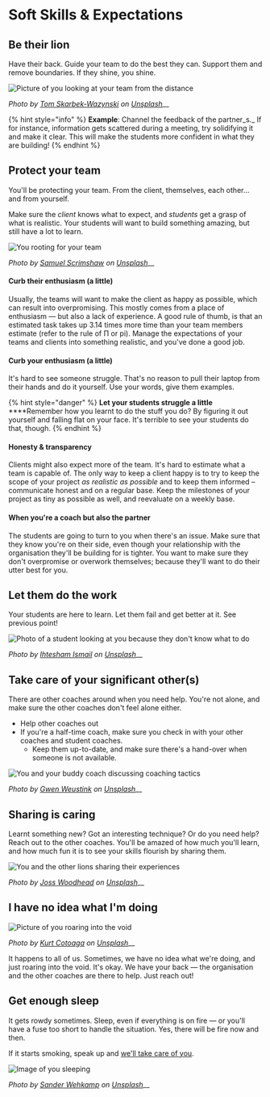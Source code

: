 # Soft Skills & Expectations

## Be their lion

Have their back. Guide your team to do the best they can. Support them and remove boundaries. If they shine, you shine.

![Picture of you looking at your team from the distance](../../.gitbook/assets/tom-skarbek-wazynski-226342-unsplash.jpg)

_Photo by_ [_Tom Skarbek-Wazynski_](https://unsplash.com/@wazynski?utm\_source=unsplash\&utm\_medium=referral\&utm\_content=creditCopyText) _on_ [_Unsplash_](https://unsplash.com/?utm\_source=unsplash\&utm\_medium=referral\&utm\_content=creditCopyText)__

{% hint style="info" %}
**Example**: Channel the feedback of the partner_s._ If for instance, information gets scattered during a meeting, try solidifying it and make it clear. This will make the students more confident in what they are building!
{% endhint %}

## Protect your team

You'll be protecting your team. From the client, themselves, each other... and from yourself.

Make sure the _client_ knows what to expect, and _students_ get a grasp of what is realistic. Your students will want to build something amazing, but still have a lot to learn.

![You rooting for your team](../../.gitbook/assets/samuel-scrimshaw-168189-unsplash.jpg)

_Photo by_ [_Samuel Scrimshaw_](https://unsplash.com/@samscrim?utm\_source=unsplash\&utm\_medium=referral\&utm\_content=creditCopyText) _on_ [_Unsplash_](https://unsplash.com/search/photos/lion-roar?utm\_source=unsplash\&utm\_medium=referral\&utm\_content=creditCopyText)__

#### Curb their enthusiasm (a little)

Usually, the teams will want to make the client as happy as possible, which can result into overpromising. This mostly comes from a place of enthusiasm — but also a lack of experience. A good rule of thumb, is that an estimated task takes up 3.14 times more time than your team members estimate  (refer to the rule of Π or pi). Manage the expectations of your teams and clients into something realistic, and you've done a good job.

#### Curb your enthusiasm (a little)

It's hard to see someone struggle. That's no reason to pull their laptop from their hands and do it yourself. Use your words, give them examples.

{% hint style="danger" %}
**Let your students struggle a little**\
****Remember how you learnt to do the stuff you do? By figuring it out yourself and falling flat on your face. It's terrible to see your students do that, though.
{% endhint %}

#### Honesty & transparency

Clients might also expect more of the team. It's hard to estimate what a team is capable of. The only way to keep a client happy is to try to keep the scope of your project _as realistic as possible_ and to keep them informed – communicate honest and on a regular base. Keep the milestones of your project as tiny as possible as well, and reevaluate on a weekly base.

#### When you're a coach but also the partner

The students are going to turn to you when there's an issue. Make sure that they know you're on their side, even though your relationship with the organisation they'll be building for is tighter. You want to make sure they don't overpromise or overwork themselves; because they'll want to do their utter best for you.

## Let them do the work

Your students are here to learn. Let them fail and get better at it. See previous point!

![Photo of a student looking at you because they don't know what to do](../../.gitbook/assets/ihtesham-ismail-53338-unsplash.jpg)

_Photo by_ [_Ihtesham Ismail_](https://unsplash.com/@ihtesham94?utm\_source=unsplash\&utm\_medium=referral\&utm\_content=creditCopyText) _on_ [_Unsplash_](https://unsplash.com/search/photos/lion-cub?utm\_source=unsplash\&utm\_medium=referral\&utm\_content=creditCopyText)__

## Take care of your significant other(s)

There are other coaches around when you need help. You're not alone, and make sure the other coaches don't feel alone either.

* Help other coaches out
* If you're a half-time coach, make sure you check in with your other coaches and student coaches.
  * Keep them up-to-date, and make sure there's a hand-over when someone is not available.

![You and your buddy coach discussing coaching tactics](../../.gitbook/assets/gwen-weustink-95871-unsplash.jpg)

_Photo by_ [_Gwen Weustink_](https://unsplash.com/@aboeka?utm\_source=unsplash\&utm\_medium=referral\&utm\_content=creditCopyText) _on_ [_Unsplash_](https://unsplash.com/?utm\_source=unsplash\&utm\_medium=referral\&utm\_content=creditCopyText)__

## Sharing is caring

Learnt something new? Got an interesting technique? Or do you need help? Reach out to the other coaches. You'll be amazed of how much you'll learn, and how much fun it is to see your skills flourish by sharing them.

![You and the other lions sharing their experiences](../../.gitbook/assets/joss-woodhead-643761-unsplash.jpg)

_Photo by_ [_Joss Woodhead_](https://unsplash.com/@josswoodhead?utm\_source=unsplash\&utm\_medium=referral\&utm\_content=creditCopyText) _on_ [_Unsplash_](https://unsplash.com/?utm\_source=unsplash\&utm\_medium=referral\&utm\_content=creditCopyText)__

## I have no idea what I'm doing

![Picture of you roaring into the void](../../.gitbook/assets/kurt-cotoaga-1132996-unsplash.jpg)

_Photo by_ [_Kurt Cotoaga_](https://unsplash.com/photos/huXZH43-qiw?utm\_source=unsplash\&utm\_medium=referral\&utm\_content=creditCopyText) _on_ [_Unsplash_](https://unsplash.com/search/photos/lion-cub?utm\_source=unsplash\&utm\_medium=referral\&utm\_content=creditCopyText)__

It happens to all of us. Sometimes, we have no idea what we're doing, and just roaring into the void. It's okay. We have your back — the organisation and the other coaches are there to help. Just reach out!

## Get enough sleep

It gets rowdy sometimes. Sleep, even if everything is on fire — or you'll have a fuse too short to handle the situation. Yes, there will be fire now and then.

If it starts smoking, speak up and [we'll take care of you](soft-skills-and-expectations.md#take-care-of-your-significant-other-s).

![Image of you sleeping](../../.gitbook/assets/sander-wehkamp-718377-unsplash.jpg)

_Photo by_ [_Sander Wehkamp_](https://unsplash.com/@sanderwehkamp?utm\_source=unsplash\&utm\_medium=referral\&utm\_content=creditCopyText) _on_ [_Unsplash_](https://unsplash.com/search/photos/lion-sleep?utm\_source=unsplash\&utm\_medium=referral\&utm\_content=creditCopyText)__

